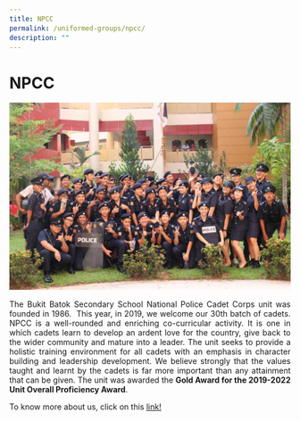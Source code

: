 ```yaml
---
title: NPCC
permalink: /uniformed-groups/npcc/
description: ""
---
```

# NPCC

![](/images/Our%20BBSS%20Experience/Cca/Uniformed%20Groups/Photo%2010.jpg)

<p style="text-align: justify;">The Bukit Batok Secondary School National Police Cadet Corps unit was founded in 1986.&nbsp; This year, in 2019, we welcome our 30th batch of cadets. NPCC is a well-rounded and enriching co-curricular activity. It is one in which cadets learn to develop an ardent love for the country, give back to the wider community and mature into a leader. The unit seeks to provide a holistic training environment for all cadets with an emphasis in character building and leadership development. We believe strongly that the values taught and learnt by the cadets is far more important than any attainment that can be given. The unit was awarded the&nbsp;<b>Gold Award for the 2019-2022 Unit Overall Proficiency Award</b>.&nbsp;</p>

To know more about us, click on this&nbsp;<a href="https://sites.google.com/view/bbssnpcc/about-us" target="_blank">link!</a>